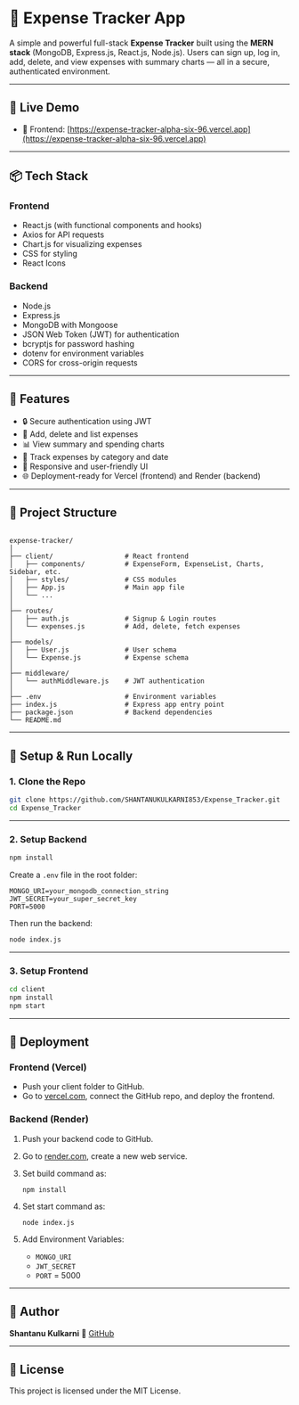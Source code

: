 
# 💸 Expense Tracker App

A simple and powerful full-stack **Expense Tracker** built using the **MERN stack** (MongoDB, Express.js, React.js, Node.js). Users can sign up, log in, add, delete, and view expenses with summary charts — all in a secure, authenticated environment.

---

## 🚀 Live Demo

- 🔗 Frontend: [https://expense-tracker-alpha-six-96.vercel.app](https://expense-tracker-alpha-six-96.vercel.app)
---

## 📦 Tech Stack

### Frontend
- React.js (with functional components and hooks)
- Axios for API requests
- Chart.js for visualizing expenses
- CSS for styling
- React Icons

### Backend
- Node.js
- Express.js
- MongoDB with Mongoose
- JSON Web Token (JWT) for authentication
- bcryptjs for password hashing
- dotenv for environment variables
- CORS for cross-origin requests

---

## 🔐 Features

- 🔒 Secure authentication using JWT
- 🧾 Add, delete and list expenses
- 📊 View summary and spending charts
- 📅 Track expenses by category and date
- 🎯 Responsive and user-friendly UI
- 🌐 Deployment-ready for Vercel (frontend) and Render (backend)

---

## 🧠 Project Structure

```

expense-tracker/
│
├── client/                  # React frontend
│   ├── components/          # ExpenseForm, ExpenseList, Charts, Sidebar, etc.
│   ├── styles/              # CSS modules
│   ├── App.js               # Main app file
│   └── ...
│
├── routes/
│   ├── auth.js              # Signup & Login routes
│   └── expenses.js          # Add, delete, fetch expenses
│
├── models/
│   ├── User.js              # User schema
│   └── Expense.js           # Expense schema
│
├── middleware/
│   └── authMiddleware.js    # JWT authentication
│
├── .env                     # Environment variables
├── index.js                 # Express app entry point
├── package.json             # Backend dependencies
└── README.md

````

---

## 🧪 Setup & Run Locally

### 1. Clone the Repo

```bash
git clone https://github.com/SHANTANUKULKARNI853/Expense_Tracker.git
cd Expense_Tracker
````

---

### 2. Setup Backend

```bash
npm install
```

Create a `.env` file in the root folder:

```env
MONGO_URI=your_mongodb_connection_string
JWT_SECRET=your_super_secret_key
PORT=5000
```

Then run the backend:

```bash
node index.js
```

---

### 3. Setup Frontend

```bash
cd client
npm install
npm start
```

---

## 🚀 Deployment

### Frontend (Vercel)

* Push your client folder to GitHub.
* Go to [vercel.com](https://vercel.com), connect the GitHub repo, and deploy the frontend.

### Backend (Render)

1. Push your backend code to GitHub.
2. Go to [render.com](https://render.com), create a new web service.
3. Set build command as:

   ```
   npm install
   ```
4. Set start command as:

   ```
   node index.js
   ```
5. Add Environment Variables:

   * `MONGO_URI`
   * `JWT_SECRET`
   * `PORT` = 5000

---

## 📝 Author

**Shantanu Kulkarni**
🔗 [GitHub](https://github.com/SHANTANUKULKARNI853)

---

## 📃 License

This project is licensed under the MIT License.
